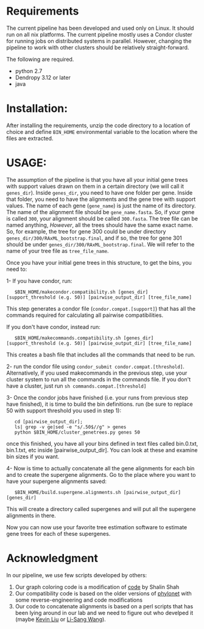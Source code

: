 Requirements
==========
The current pipeline has been developed and used only on Linux. It should run on all nix platforms.
The current pipeline mostly uses a Condor cluster for running jobs on distributed systems in parallel.
However, changing the pipeline to work with other clusters should be relatively straight-forward. 

The following are required.
 - python 2.7
 - Dendropy 3.12 or later
 - java 


Installation:
=========
After installing the requirements, unzip the code directory to a location of choice and define `BIN_HOME`
environmental variable to the location where the files are extracted. 

USAGE:
========
The assumption of the pipeline is that you have all your initial gene trees with support values drawn on them
in a certain directory (we will call it `genes_dir`). Inside `genes_dir`, you need to have one folder per gene. 
Inside that folder, you need to have the alignments and the gene tree with support values. The name of each 
gene (`gene_name`) is just the name of its directory. The name of the alignment file should be `gene_name.fasta`.
So, if your gene is called `300`, your alignment should be called `300.fasta`. The tree file can be named anything, 
*However*, all the trees should have the same exact name. So, for example, the tree for gene 300 could be under
directory `genes_dir/300/RAxML_bootstrap.final`, and if so, the tree for gene 301 should be under
`genes_dir/300/RAxML_bootstrap.final`. We will refer to the name of your tree file as `tree_file_name`.

Once you have your initial gene trees in this structure, to get the bins, you need to:

1- If you have condor, run:
``` 
   $BIN_HOME/makecondor.compatibility.sh [genes_dir] [support_threshold (e.g. 50)] [pairwise_output_dir] [tree_file_name]
```
   This step generates a condor file (`condor.compat.[support]`) that has all the commands required for calculating all pairwise compatibilities.

   If you don't have condor, instead run:
``` 
   $BIN_HOME/makecommands.compatibility.sh [genes_dir] [support_threshold (e.g. 50)] [pairwise_output_dir] [tree_file_name]
```
   This creates a bash file that includes all the commands that need to be run.
 
2- run the condor file using `condor_submit condor.compat.[threshold]`.
   Alternatively, if you used makecommands in the previous step, use your cluster system to run all the commands in the commands file. 
   If you don't have a cluster, just run `sh commands.compat.[threshold]` 

3- Once the condor jobs have finished (i.e. your runs from previous step have finished), it is time to build the bin definitions.
   run (be sure to replace 50 with support threshold you used in step 1):
``` 
   cd [pairwise_output_dir]; 
   ls| grep -v ge|sed -e "s/.50$//g" > genes   
   python $BIN_HOME/cluster_genetrees.py genes 50
```
  once this finished, you have all your bins defined in text files called bin.0.txt, bin.1.txt, etc inside [pairwise_output_dir]. 
  You can look at these and examine bin sizes if you want. 

4- Now is time to actually concatenate all the gene alignments for each bin and to create the supergene alignments.
   Go to the place where you want to have your supergene alignments saved:
```
   $BIN_HOME/build.supergene.alignments.sh [pairwise_output_dir] [genes_dir]
``` 
   This will create a directory called supergenes and will put all the supergene alignments in there. 


Now you can now use your favorite tree estimation software to estimate gene trees for each of these supergenes. 


Acknowledgment
========
In our pipeline, we use few scripts developed by others:

1. Our graph coloring code is a modification of [code](http://shah.freeshell.org/graphcoloring/) by Shalin Shah
2. Our compatibility code is based on the older versions of [phylonet](http://bioinfo.cs.rice.edu/phylonet) with some reverse-engineering and code modifications
3. Our code to concatenate alignments is based on a perl scripts that has been lying around in our lab and we need to figure out who develped it (maybe [Kevin Liu](http://www.cse.msu.edu/~kjl/) or [Li-Sang Wang](http://tesla.pcbi.upenn.edu/~lswang/)).
